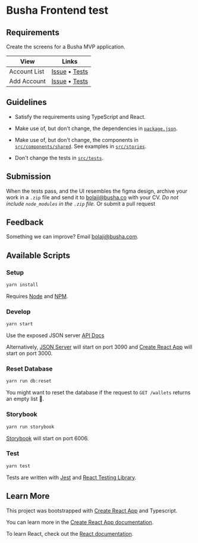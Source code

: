 # Busha Frontend test

## Requirements

Create the screens for a Busha MVP application.

| View              | Links                                                                                |
| ----------------- | ------------------------------------------------------------------------------------ |
| Account List  | [Issue](issues/account-list.md) • [Tests](src/tests/account-list.test.tsx)   |
| Add Account    | [Issue](issues/add-wallet.md) • [Tests](src/tests/add-wallet.test.tsx)       |

## Guidelines

- Satisfy the requirements using TypeScript and React.

- Make use of, but don't change, the dependencies in [`package.json`](package.json).

- Make use of, but don't change, the components in [`src/components/shared`](src/components/shared). See examples in [`src/stories`](src/stories).

- Don't change the tests in [`src/tests`](src/tests).

## Submission

When the tests pass, and the UI resembles the figma design, archive your work in a `.zip` file and send it to bolaji@busha.co with your CV. _Do not include `node_modules` in the `.zip` file._
Or submit a pull request

## Feedback

Something we can improve? Email bolaji@busha.com.

## Available Scripts
### Setup

```sh
yarn install
```

Requires [Node](https://nodejs.org) and [NPM](https://www.npmjs.com/).

### Develop

```sh
yarn start
```

Use the exposed JSON server [API Docs](https://my-json-server.typicode.com/bushaHQ/busha-frontend-test)

Alternatively, [JSON Server](https://github.com/typicode/json-server) will start on port 3090 and [Create React App](https://github.com/facebook/create-react-app) will start on port 3000.



### Reset Database
```sh
yarn run db:reset
```
You might want to reset the database if the request to `GET /wallets`  returns an empty list 🙂.

### Storybook

```sh
yarn run storybook
```

[Storybook](https://storybook.js.org) will start on port 6006.

### Test

```sh
yarn test
```

Tests are written with [Jest](https://jestjs.io/) and [React Testing Library](https://testing-library.com/docs/react-testing-library/intro/).

## Learn More

This project was bootstrapped with [Create React App](https://github.com/facebook/create-react-app) and Typescript.

You can learn more in the [Create React App documentation](https://facebook.github.io/create-react-app/docs/getting-started).

To learn React, check out the [React documentation](https://reactjs.org/).